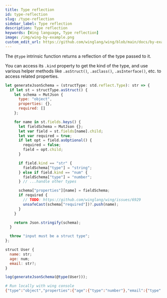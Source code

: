 ```yaml
---
title: Type reflection
id: type-reflection
slug: /type-reflection
sidebar_label: Type reflection
description: Type reflection
keywords: [Wing language, Type reflection]
image: /img/wing-by-example.png
custom_edit_url: https://github.com/winglang/wing/blob/main/docs/by-example/36-reflection.md
---
```


The `@type` intrinsic function returns a reflection of the type passed to it.

You can access its `.kind` property to get the kind of the type, and use various helper methods like `.asStruct()`, `.asClass()`, `.asInterface()`, etc. to access related properties.

```js playground example title="main.w"
let generateJsonSchema = (structType: std.reflect.Type): str => {
  if let st = structType.asStruct() {
    let schema = MutJson {
      type: "object",
      properties: {},
      required: []
    };

    for name in st.fields.keys() {
      let fieldSchema = MutJson {};
      let var field = st.fields[name].child;
      let var required = true;
      if let opt = field.asOptional() {
        required = false;
        field = opt.child;
      }

      if field.kind == "str" {
        fieldSchema["type"] = "string";
      } else if field.kind == "num" {
        fieldSchema["type"] = "number";
      } // ...handle other types

      schema["properties"][name] = fieldSchema;
      if required {
        // TODO: https://github.com/winglang/wing/issues/6929
        unsafeCast(schema["required"])?.push(name);
      }
    }

    return Json.stringify(schema);
  }

  throw "input must be a struct type";
};

struct User {
  name: str;
  age: num;
  email: str?;
}

log(generateJsonSchema(@type(User)));
```

```bash title="Wing console output"
# Run locally with wing console
{"type":"object","properties":{"age":{"type":"number"},"email":{"type":"string"},"name":{"type":"string"}},"required":["age","name"]}
```


